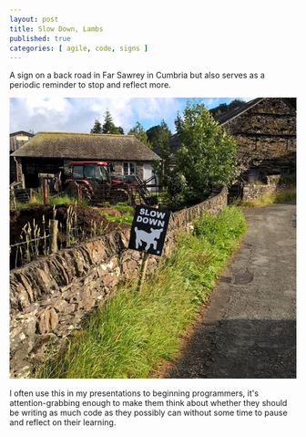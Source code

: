 ```yaml
---
layout: post
title: Slow Down, Lambs
published: true
categories: [ agile, code, signs ]
---
```


A sign on a back road in Far Sawrey in Cumbria but also serves as a periodic reminder to stop and reflect more.

![slow down](/img/posts/slow-down-lambs/slow-lambs.jpg)

I often use this in my presentations to beginning programmers, it's attention-grabbing enough to make them think about whether 
they should be writing as much code as they possibly can without some time to pause and reflect on their learning. 
